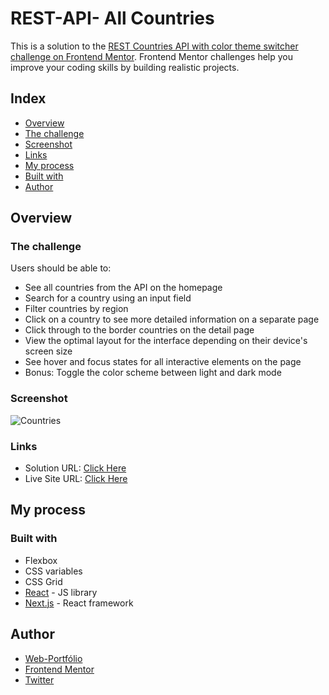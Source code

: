 # REST-API- All Countries

This is a solution to the [REST Countries API with color theme switcher challenge on Frontend Mentor](https://www.frontendmentor.io/challenges/rest-countries-api-with-color-theme-switcher-5cacc469fec04111f7b848ca). Frontend Mentor challenges help you improve your coding skills by building realistic projects.

## Index

- [Overview](#overview)
- [The challenge](#the-challenge)
- [Screenshot](#screenshot)
- [Links](#links)
- [My process](#my-process)
- [Built with](#built-with)
- [Author](#author)

## Overview

### The challenge

Users should be able to:

- See all countries from the API on the homepage
- Search for a country using an input field
- Filter countries by region
- Click on a country to see more detailed information on a separate page
- Click through to the border countries on the detail page
- View the optimal layout for the interface depending on their device's screen size
- See hover and focus states for all interactive elements on the page
- Bonus: Toggle the color scheme between light and dark mode


### Screenshot

![Countries](https://cdn.firstcry.com/education/2022/11/30100511/Countries-And-Their-Capitals-For-Kids.jpg)

### Links

- Solution URL: [Click Here](https://github.com/manueldinisjunior/REST-API-Countries)
- Live Site URL: [Click Here](https://manueldinisjunior.github.io/REST-API-Countries/)

## My process

### Built with

- Flexbox
- CSS variables
- CSS Grid
- [React](https://reactjs.org/) - JS library
- [Next.js](https://nextjs.org/) - React framework

## Author

- [Web-Portfólio](manueldinisjunior.com)
- [Frontend Mentor](https://www.frontendmentor.io/profile/manueldinisjunir)
- [Twitter](https://www.twitter.com/manueldinisjr)
